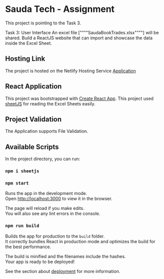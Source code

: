 # Sauda Tech - Assignment

This project is pointing to the Task 3.

Task 3: User Interface
An excel file [""""SaudaBookTrades.xlsx""""] will be shared. Build a ReactJS website that can import and showcase the data inside the Excel Sheet.

## Hosting Link

The project is hosted on the Netlify Hosting Service [Application](https://practical-thompson-6d2ff3.netlify.app/)

## React Application

This project was bootstrapped with [Create React App](https://github.com/facebook/create-react-app).
This project used [sheetJS](https://sheetjs.com/) for reading the Excel Sheets easily.

## Project Validation

The Application supports File Validation.

## Available Scripts

In the project directory, you can run:

### `npm i sheetjs`

### `npm start`

Runs the app in the development mode.\
Open [http://localhost:3000](http://localhost:3000) to view it in the browser.

The page will reload if you make edits.\
You will also see any lint errors in the console.

### `npm run build`

Builds the app for production to the `build` folder.\
It correctly bundles React in production mode and optimizes the build for the best performance.

The build is minified and the filenames include the hashes.\
Your app is ready to be deployed!

See the section about [deployment](https://facebook.github.io/create-react-app/docs/deployment) for more information.
